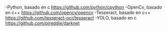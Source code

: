 -Python, basado en c https://github.com/python/cpython
-OpenCv, basado en c++ https://github.com/opencv/opencv
-Tesseract, basado en c++ https://github.com/tesseract-ocr/tesseract
-YOLO, basado en c https://github.com/pjreddie/darknet
